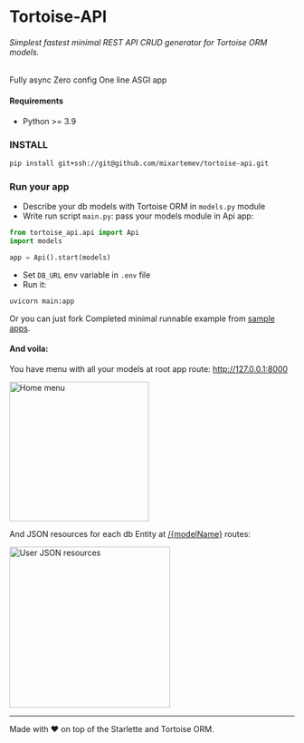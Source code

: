 # Tortoise-API
###### Simplest fastest minimal REST API CRUD generator for Tortoise ORM models.
Fully async Zero config One line ASGI app

#### Requirements
- Python >= 3.9

### INSTALL
```bash
pip install git+ssh://git@github.com/mixartemev/tortoise-api.git
```

### Run your app
- Describe your db models with Tortoise ORM in `models.py` module
- Write run script `main.py`: pass your models module in Api app:
```python
from tortoise_api.api import Api
import models

app = Api().start(models)
```
- Set `DB_URL` env variable in `.env` file
- Run it:
```bash
uvicorn main:app
```
Or you can just fork Completed minimal runnable example from [sample apps](https://github.com/mixartemev/tortoise-api/blob/master/sample_apps/minimal/).

#### And voila:
You have menu with all your models at root app route: http://127.0.0.1:8000

<img width="246" alt="Home menu" src="https://github.com/mixartemev/tortoise-api/assets/5181924/80373cd8-1597-4fce-9664-09997bc9e53e">

And JSON resources for each db Entity at [/{modelName}]() routes:

<img width="284" alt="User JSON resources" src="https://github.com/mixartemev/tortoise-api/assets/5181924/4168b82d-0f6a-4be2-8cc7-2ca364b22b30">

---
Made with ❤ on top of the Starlette and Tortoise ORM.
